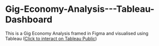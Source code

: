 # Gig-Economy-Analysis---Tableau-Dashboard
This is a Gig Economy Analysis framed in Figma and visualised using Tableau (<a href="https://public.tableau.com/app/profile/samuel.ofori2139/viz/GigEconomyDashboard/ExecutiveView?publish=yes" target = "_blank">Click to interact on Tableau Public<a/>)

